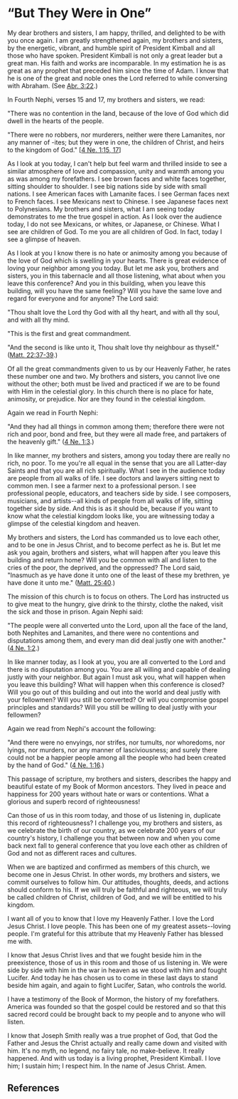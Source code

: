 # “But They Were in One”

My dear brothers and sisters, I am happy, thrilled, and delighted to be with
you once again. I am greatly strengthened again, my brothers and sisters, by
the energetic, vibrant, and humble spirit of President Kimball and all those
who have spoken. President Kimball is not only a great leader but a great man.
His faith and works are incomparable. In my estimation he is as great as any
prophet that preceded him since the time of Adam. I know that he is one of the
great and noble ones the Lord referred to while conversing with Abraham. (See
[Abr. 3:22](/scriptures/pgp/abr/3.22?lang=eng#21).)

In Fourth Nephi, verses 15 and 17, my brothers and sisters, we read:

"There was no contention in the land, because of the love of God which did
dwell in the hearts of the people.

"There were no robbers, nor murderers, neither were there Lamanites, nor any
manner of -ites; but they were in one, the children of Christ, and heirs to
the kingdom of God." [[4 Ne. 1:15,
17](/scriptures/bofm/4-ne/1.15,17?lang=eng#14)]

As I look at you today, I can't help but feel warm and thrilled inside to see
a similar atmosphere of love and compassion, unity and warmth among you as was
among my forefathers. I see brown faces and white faces together, sitting
shoulder to shoulder. I see big nations side by side with small nations. I see
American faces with Lamanite faces. I see German faces next to French faces. I
see Mexicans next to Chinese. I see Japanese faces next to Polynesians. My
brothers and sisters, what I am seeing today demonstrates to me the true
gospel in action. As I look over the audience today, I do not see Mexicans, or
whites, or Japanese, or Chinese. What I see are children of God. To me you are
all children of God. In fact, today I see a glimpse of heaven.

As I look at you I know there is no hate or animosity among you because of the
love of God which is swelling in your hearts. There is great evidence of
loving your neighbor among you today. But let me ask you, brothers and
sisters, you in this tabernacle and all those listening, what about when you
leave this conference? And you in this building, when you leave this building,
will you have the same feeling? Will you have the same love and regard for
everyone and for anyone? The Lord said:

"Thou shalt love the Lord thy God with all thy heart, and with all thy soul,
and with all thy mind.

"This is the first and great commandment.

"And the second is like unto it, Thou shalt love thy neighbour as thyself."
([Matt. 22:37-39](/scriptures/nt/matt/22.37-39?lang=eng#36).)

Of all the great commandments given to us by our Heavenly Father, he rates
these number one and two. My brothers and sisters, you cannot live one without
the other; both must be lived and practiced if we are to be found with Him in
the celestial glory. In this church there is no place for hate, animosity, or
prejudice. Nor are they found in the celestial kingdom.

Again we read in Fourth Nephi:

"And they had all things in common among them; therefore there were not rich
and poor, bond and free, but they were all made free, and partakers of the
heavenly gift." ([4 Ne. 1:3](/scriptures/bofm/4-ne/1.3?lang=eng#2).)

In like manner, my brothers and sisters, among you today there are really no
rich, no poor. To me you're all equal in the sense that you are all Latter-day
Saints and that you are all rich spiritually. What I see in the audience today
are people from all walks of life. I see doctors and lawyers sitting next to
common men. I see a farmer next to a professional person. I see professional
people, educators, and teachers side by side. I see composers, musicians, and
artists--all kinds of people from all walks of life, sitting together side by
side. And this is as it should be, because if you want to know what the
celestial kingdom looks like, you are witnessing today a glimpse of the
celestial kingdom and heaven.

My brothers and sisters, the Lord has commanded us to love each other, and to
be one in Jesus Christ, and to become perfect as he is. But let me ask you
again, brothers and sisters, what will happen after you leave this building
and return home? Will you be common with all and listen to the cries of the
poor, the deprived, and the oppressed? The Lord said, "Inasmuch as ye have
done it unto one of the least of these my brethren, ye have done it unto me."
([Matt. 25:40](/scriptures/nt/matt/25.40?lang=eng#39).)

The mission of this church is to focus on others. The Lord has instructed us
to give meat to the hungry, give drink to the thirsty, clothe the naked, visit
the sick and those in prison. Again Nephi said:

"The people were all converted unto the Lord, upon all the face of the land,
both Nephites and Lamanites, and there were no contentions and disputations
among them, and every man did deal justly one with another." ([4 Ne.
1:2](/scriptures/bofm/4-ne/1.2?lang=eng#1).)

In like manner today, as I look at you, you are all converted to the Lord and
there is no disputation among you. You are all willing and capable of dealing
justly with your neighbor. But again I must ask you, what will happen when you
leave this building? What will happen when this conference is closed? Will you
go out of this building and out into the world and deal justly with your
fellowmen? Will you still be converted? Or will you compromise gospel
principles and standards? Will you still be willing to deal justly with your
fellowmen?

Again we read from Nephi's account the following:

"And there were no envyings, nor strifes, nor tumults, nor whoredoms, nor
lyings, nor murders, nor any manner of lasciviousness; and surely there could
not be a happier people among all the people who had been created by the hand
of God." ([4 Ne. 1:16](/scriptures/bofm/4-ne/1.16?lang=eng#15).)

This passage of scripture, my brothers and sisters, describes the happy and
beautiful estate of my Book of Mormon ancestors. They lived in peace and
happiness for 200 years without hate or wars or contentions. What a glorious
and superb record of righteousness!

Can those of us in this room today, and those of us listening in, duplicate
this record of righteousness? I challenge you, my brothers and sisters, as we
celebrate the birth of our country, as we celebrate 200 years of our country's
history, I challenge you that between now and when you come back next fall to
general conference that you love each other as children of God and not as
different races and cultures.

When we are baptized and confirmed as members of this church, we become one in
Jesus Christ. In other words, my brothers and sisters, we commit ourselves to
follow him. Our attitudes, thoughts, deeds, and actions should conform to his.
If we will truly be faithful and righteous, we will truly be called children
of Christ, children of God, and we will be entitled to his kingdom.

I want all of you to know that I love my Heavenly Father. I love the Lord
Jesus Christ. I love people. This has been one of my greatest assets--loving
people. I'm grateful for this attribute that my Heavenly Father has blessed me
with.

I know that Jesus Christ lives and that we fought beside him in the
preexistence, those of us in this room and those of us listening in. We were
side by side with him in the war in heaven as we stood with him and fought
Lucifer. And today he has chosen us to come in these last days to stand beside
him again, and again to fight Lucifer, Satan, who controls the world.

I have a testimony of the Book of Mormon, the history of my forefathers.
America was founded so that the gospel could be restored and so that this
sacred record could be brought back to my people and to anyone who will
listen.

I know that Joseph Smith really was a true prophet of God, that God the Father
and Jesus the Christ actually and really came down and visited with him. It's
no myth, no legend, no fairy tale, no make-believe. It really happened. And
with us today is a living prophet, President Kimball. I love him; I sustain
him; I respect him. In the name of Jesus Christ. Amen.

## References

